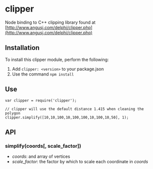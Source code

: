 clipper
=======

Node binding to C++ clipping library found at [http://www.angusj.com/delphi/clipper.php](http://www.angusj.com/delphi/clipper.php)

Installation
-------

To install this clipper module, perform the following:

1. Add `clipper: <version>` to your package.json
2. Use the command `npm install`

Use
-------

    var clipper = require('clipper');
    
    // clipper will use the default distance 1.415 when cleaning the polygon
    clipper.simplify([10,10,100,10,100,100,10,100,10,50], 1);

API
-------

### simplify(coords[, scale_factor])
 * <i>coords</i>: and array of vertices
 * <i>scale_factor</i>: the factor by which to scale each coordinate in <i>coords</i>
